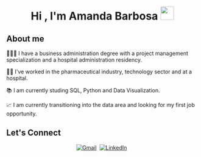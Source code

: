 <h1 align="center">Hi , I'm Amanda Barbosa <img src="https://media.giphy.com/media/hvRJCLFzcasrR4ia7z/giphy.gif" width="35"></h1>

## About me

👩🏻‍🎓 I have a business administration degree with a project management specialization and a hospital administration residency.

👩‍💻 I've worked in the pharmaceutical industry, technology sector and at a hospital.

📚 I am currently studing SQL, Python and Data Visualization.

📈 I am currently transitioning into the data area and looking for my first job opportunity.

## Let's Connect

<p align="center">
	<a href="mailto:amandabarbosajf@gmail.com"><img src="https://img.shields.io/badge/gmail-%23D14836.svg?&style=for-the-badge&logo=gmail&logoColor=white" alt="Gmail"/></a>&nbsp;
  <a href="https://www.linkedin.com/in/amanda-do-nascimento-barbosa/"><img src="https://img.shields.io/badge/linkedin-%230077B5.svg?&style=for-the-badge&logo=linkedin&logoColor=white" alt="LinkedIn" /></a>&nbsp;
</p>
